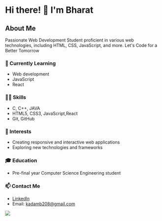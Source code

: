 # Hi there! 👋 I'm Bharat

## About Me

Passionate Web Development Student proficient in various web technologies, including HTML, CSS, JavaScript, and more.
 Let's Code for a Better Tomorrow

### 🔭 Currently Learning
- Web development
- JavaScript
- React

### 🧑‍💻 Skills
- C, C++, JAVA
- HTML5, CSS3, JavaScript,React
- Git, GitHub

### 🌱 Interests
- Creating responsive and interactive web applications
- Exploring new technologies and frameworks

### 🎓 Education
- Pre-final year Computer Science Engineering student

### 📫 Contact Me
- [LinkedIn](https://www.linkedin.com/in/bharat-kadam-044aa6247/)
- Email: kadamb208@gmail.com

[![](https://visitcount.itsvg.in/api?id=Manmit124&icon=2&color=0)](https://visitcount.itsvg.in)


